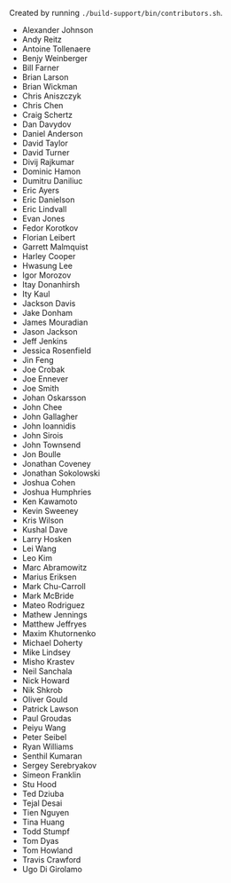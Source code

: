 Created by running `./build-support/bin/contributors.sh`.

+ Alexander Johnson
+ Andy Reitz
+ Antoine Tollenaere
+ Benjy Weinberger
+ Bill Farner
+ Brian Larson
+ Brian Wickman
+ Chris Aniszczyk
+ Chris Chen
+ Craig Schertz
+ Dan Davydov
+ Daniel Anderson
+ David Taylor
+ David Turner
+ Divij Rajkumar
+ Dominic Hamon
+ Dumitru Daniliuc
+ Eric Ayers
+ Eric Danielson
+ Eric Lindvall
+ Evan Jones
+ Fedor Korotkov
+ Florian Leibert
+ Garrett Malmquist
+ Harley Cooper
+ Hwasung Lee
+ Igor Morozov
+ Itay Donanhirsh
+ Ity Kaul
+ Jackson Davis
+ Jake Donham
+ James Mouradian
+ Jason Jackson
+ Jeff Jenkins
+ Jessica Rosenfield
+ Jin Feng
+ Joe Crobak
+ Joe Ennever
+ Joe Smith
+ Johan Oskarsson
+ John Chee
+ John Gallagher
+ John Ioannidis
+ John Sirois
+ John Townsend
+ Jon Boulle
+ Jonathan Coveney
+ Jonathan Sokolowski
+ Joshua Cohen
+ Joshua Humphries
+ Ken Kawamoto
+ Kevin Sweeney
+ Kris Wilson
+ Kushal Dave
+ Larry Hosken
+ Lei Wang
+ Leo Kim
+ Marc Abramowitz
+ Marius Eriksen
+ Mark Chu-Carroll
+ Mark McBride
+ Mateo Rodriguez
+ Mathew Jennings
+ Matthew Jeffryes
+ Maxim Khutornenko
+ Michael Doherty
+ Mike Lindsey
+ Misho Krastev
+ Neil Sanchala
+ Nick Howard
+ Nik Shkrob
+ Oliver Gould
+ Patrick Lawson
+ Paul Groudas
+ Peiyu Wang
+ Peter Seibel
+ Ryan Williams
+ Senthil Kumaran
+ Sergey Serebryakov
+ Simeon Franklin
+ Stu Hood
+ Ted Dziuba
+ Tejal Desai
+ Tien Nguyen
+ Tina Huang
+ Todd Stumpf
+ Tom Dyas
+ Tom Howland
+ Travis Crawford
+ Ugo Di Girolamo
